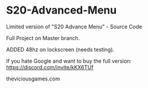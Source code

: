 # S20-Advanced-Menu
Limited version of "S20 Advance Menu" - Source Code

Full Project on Master branch.

ADDED 48hz on lockscreen (needs testing).

If you hate Google and want to buy the full version: https://discord.com/invite/kKX6TUf

theviciousgames.com
